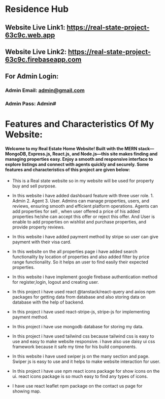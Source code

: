 # Residence Hub

## Website Live Link1: https://real-state-project-63c9c.web.app

## Website Live Link2: https://real-state-project-63c9c.firebaseapp.com

## For Admin Login:

### Admin Email: admin@gmail.com

### Admin Pass: Admin#

# Features and Characteristics Of My Website:

#### Welcome to my Real Estate Home Website! Built with the MERN stack—MongoDB, Express.js, React.js, and Node.js—this site makes finding and managing properties easy. Enjoy a smooth and responsive interface to explore listings and connect with agents quickly and securely. Some features and characteristics of this project are given below:

- This is a Real state website so in my website will be used for property buy
  and sell purpose.

- In this website i have added dashboard feature with three user role. 1.
  Admin 2. Agent 3. User. Admins can manage properties, users, and reviews,
  ensuring smooth and efficient platform operations. Agents can add properties
  for sell , when user offered a price of his added properties he/she can accept
  this offer or reject this offer. And User is enable to add properties on
  wishlist and purchase properties, and provide property reviews.

- In this website i have added payment method by stripe so user can give payment
  with their visa card.

- In this website on the all properties page i have added search functionality
  by location of properties and also added filter by price range functionality.
  So it helps an user to find easily their expected properties.

- In this website i have implement google firebase authentication method for
  register,login, logout and creating user.
- In this project i have used react @tanstack/react-query and axios npm packages
  for getting data from database and also storing data on database with the help
  of backend.
- In this project i have used react-stripe-js, stripe-js for implementing
  payment method.
- In this project i have use mongodb database for storing my data.
- In this project i have used tailwind css because tailwind css is easy to use
  and easy to make website responsive. i have also use daisy ui css framework
  because it safe my time for his build components.

- In this website i have used swiper js on the many section and page. Swiper js
  is easy to use and it helps to make website interaction for user.

- In this project i have use npm react icons package for show icons on the ui.
  react icons package is so much easy to find any types of icons.
- I have use react leaflet npm package on the contact us page for showing map.
